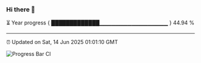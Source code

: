 ### Hi there 👋

⏳ Year progress { █████████████▁▁▁▁▁▁▁▁▁▁▁▁▁▁▁▁▁ } 44.94 %

---

⏰ Updated on Sat, 14 Jun 2025 01:01:10 GMT

![Progress Bar CI](https://github.com/code-lakshay/GitHub-Actions-Demo/workflows/Progress%20Bar%20CI/badge.svg)

